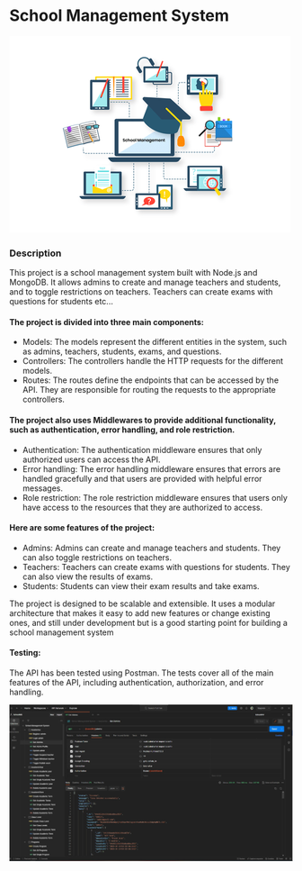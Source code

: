 # School Management System
![Project Image](managment-software.png)

### Description
This project is a school management system built with Node.js and MongoDB. It allows admins to create and manage teachers and students, and to toggle restrictions on teachers. Teachers can create exams with questions for students etc...

#### The project is divided into three main components:

* Models: The models represent the different entities in the system, such as admins, teachers, students, exams, and questions.
* Controllers: The controllers handle the HTTP requests for the different models.
* Routes: The routes define the endpoints that can be accessed by the API. They are responsible for routing the requests to the appropriate controllers.

#### The project also uses Middlewares to provide additional functionality, such as authentication, error handling, and role restriction.

* Authentication: The authentication middleware ensures that only authorized users can access the API.
* Error handling: The error handling middleware ensures that errors are handled gracefully and that users are provided with helpful error messages.
* Role restriction: The role restriction middleware ensures that users only have access to the resources that they are authorized to access.

#### Here are some features of the project:

* Admins: Admins can create and manage teachers and students. They can also toggle restrictions on teachers.
* Teachers: Teachers can create exams with questions for students. They can also view the results of exams.
* Students: Students can view their exam results and take exams.

The project is designed to be scalable and extensible. It uses a modular architecture that makes it easy to add new features or change existing ones,
and still under development but is a good starting point for building a school management system

#### Testing:
The API has been tested using Postman. The tests cover all of the main features of the API, including authentication, authorization, and error handling.

![PostmanImage](API_Testing_Postman.jpg)

